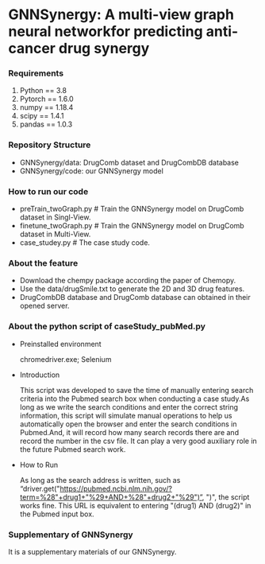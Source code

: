 # GNNSynergy: A multi-view graph neural networkfor predicting anti-cancer drug synergy

### Requirements
1. Python == 3.8
1. Pytorch == 1.6.0
1. numpy == 1.18.4
1. scipy == 1.4.1
1. pandas == 1.0.3
### Repository Structure
- GNNSynergy/data: DrugComb dataset and DrugCombDB database
- GNNSynergy/code: our GNNSynergy model

### How to run our code
- preTrain_twoGraph.py # Train the GNNSynergy model on DrugComb dataset in Singl-View.
- finetune_twoGraph.py # Train the GNNSynergy model on DrugComb dataset in Multi-View.
- case_studey.py # The case study code.

### About the feature
- Download the chempy package according the paper of Chemopy.
- Use the data/drugSmile.txt to generate the 2D and 3D drug features.
- DrugCombDB database and DrugComb database can obtained in their opened server.

### About the python script of caseStudy_pubMed.py
- Preinstalled environment

  chromedriver.exe; Selenium

- Introduction

  This script was developed to save the time of manually entering search criteria into the Pubmed search box when conducting a case study.As long as we write the search conditions and enter the correct string information, this script will simulate manual operations to help us automatically open the browser and enter the search conditions in Pubmed.And, it will record how many search records there are and record the number in the csv file. It can play a very good auxiliary role in the future Pubmed search work.

- How to Run

  As long as the search address is written, such as “driver.get("https://pubmed.ncbi.nlm.nih.gov/?term=%28"+drug1+"%29+AND+%28"+drug2+"%29")”, ")", the script works fine. This URL is equivalent to entering "(drug1) AND (drug2)" in the Pubmed input box.


### Supplementary of GNNSynergy
It is a supplementary materials of our GNNSynergy.
